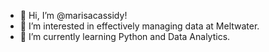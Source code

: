 - 👋 Hi, I’m @marisacassidy!
- 👀 I’m interested in effectively managing data at Meltwater.
- 🌱 I’m currently learning Python and Data Analytics.
